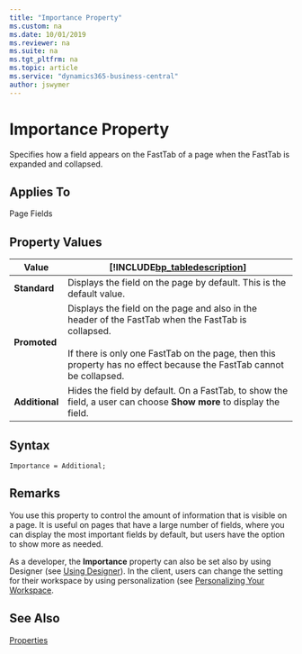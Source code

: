 ```yaml
---
title: "Importance Property"
ms.custom: na
ms.date: 10/01/2019
ms.reviewer: na
ms.suite: na
ms.tgt_pltfrm: na
ms.topic: article
ms.service: "dynamics365-business-central"
author: jswymer
---
```


# Importance Property

Specifies how a field appears on the FastTab of a page when the FastTab is expanded and collapsed.
  
## Applies To  
 Page Fields  

## Property Values  
  
|Value|[!INCLUDE[bp_tabledescription](../includes/bp_tabledescription_md.md)]|  
|-----------|---------------------------------------|  
|**Standard**|Displays the field on the page by default. This is the default value.|  
|**Promoted**|Displays the field on the page and also in the header of the FastTab when the FastTab is collapsed.<br /><br /> If there is only one FastTab on the page, then this property has no effect because the FastTab cannot be collapsed.|  
|**Additional**|Hides the field by default. On a FastTab, to show the field, a user can choose **Show more** to display the field.|  

## Syntax
```
Importance = Additional;
```
  
## Remarks

You use this property to control the amount of information that is visible on a page. It is useful on pages that have a large number of fields, where you can display the most important fields by default, but users have the option to show more as needed.  

As a developer, the **Importance** property can also be set also by using Designer (see [Using Designer](../devenv-inclient-designer.md)). In the client, users can change the setting for their workspace by using personalization (see [Personalizing Your Workspace](/dynamics365/business-central/ui-personalization-user).

## See Also

 [Properties](devenv-properties.md)